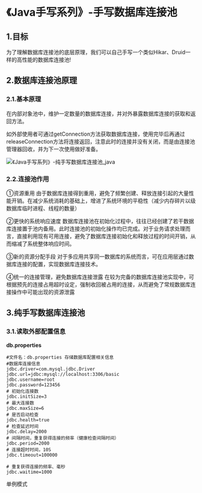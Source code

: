 # 《Java手写系列》-手写数据库连接池

 ## 1.目标

为了理解数据库连接池的底层原理，我们可以自己手写一个类似Hikar、Druid一样的高性能的数据库连接池!

## 2.数据库连接池原理

### 2.1.基本原理

在内部对象池中，维护一定数量的数据库连接，并对外暴露数据库连接的获取和返回方法。

如外部使用者可通过getConnection方法获取数据库连接，使用完毕后再通过releaseConnection方法将连接返回，注意此时的连接并没有关闭，而是由连接池管理器回收，并为下一次使用做好准备。

![《Java手写系列》-纯手写数据库连接池_java](https://s2.51cto.com/images/blog/202206/30095751_62bd031fbac9e76575.png?x-oss-process=image/watermark,size_16,text_QDUxQ1RP5Y2a5a6i,color_FFFFFF,t_30,g_se,x_10,y_10,shadow_20,type_ZmFuZ3poZW5naGVpdGk=/format,webp/resize,m_fixed,w_1184)

### 2.2.连接池作用

①资源重用
由于数据库连接得到重用，避免了频繁创建、释放连接引起的大量性能开销。在减少系统消耗的基础上，增进了系统环境的平稳性（减少内存碎片以级数据库临时进程、线程的数量）

②更快的系统响应速度
数据库连接池在初始化过程中，往往已经创建了若干数据库连接置于池内备用。此时连接池的初始化操作均已完成。对于业务请求处理而言，直接利用现有可用连接，避免了数据库连接初始化和释放过程的时间开销，从而缩减了系统整体响应时间。

③新的资源分配手段
对于多应用共享同一数据库的系统而言，可在应用层通过数据库连接的配置，实现数据库连接技术。

④统一的连接管理，避免数据库连接泄露
在较为完备的数据库连接池实现中，可根据预先的连接占用超时设定，强制收回被占用的连接，从而避免了常规数据库连接操作中可能出现的资源泄露

## 3.纯手写数据库连接池

### 3.1.读取外部配置信息

**db.properties**

```
#文件名：db.properties 存储数据库配置相关信息
#数据库连接信息
jdbc.driver=com.mysql.jdbc.Driver
jdbc.url=jdbc:mysql://localhost:3306/basic
jdbc.username=root
jdbc.password=123456
# 初始化连接数
jdbc.initSize=3
# 最大连接数
jdbc.maxSize=6
# 是否启动检查
jdbc.health=true
# 检查延迟时间
jdbc.delay=2000
# 间隔时间，重复获得连接的频率（健康检查间隔时间）
jdbc.period=2000
# 连接超时时间，10S
jdbc.timeout=100000

# 重复获得连接的频率、毫秒
jdbc.waitime=1000
```





单例模式